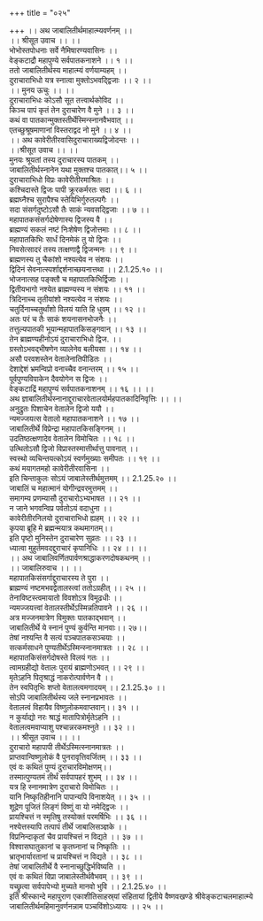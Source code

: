 +++
title = "०२५"

+++
।। अथ जाबालितीर्थमाहात्म्यवर्णनम् ।।  
।। श्रीसूत उवाच ।। ।।  
भोभोस्तपोधनाः सर्वे नैमिषारण्यवासिनः ।।  
वेङ्कटाद्रौ महापुण्ये सर्वपातकनाशने ।। १ ।।  
ततो जाबालितीर्थस्य माहात्म्यं वर्णयाम्यहम् ।।  
दुराचाराभिधो यत्र स्नात्वा मुक्तोऽभवद्द्विजाः ।। २ ।।  
।। मुनय ऊचुः ।। ।।  
दुराचाराभिधः कोऽसौ सूत तत्त्वार्थकोविद ।।  
किञ्च पापं कृतं तेन दुराचारेण वै मुने ।। ३ ।।  
कथं वा पातकान्मुक्तस्तीर्थेस्मिन्स्नानवैभवात् ।।  
एतच्छुश्रूषमाणानां विस्तराद्वद नो मुने ।। ४ ।।  
।। अथ कावेरीतीरवासिदुराचाराख्यद्विजोदन्तः ।।  
।।श्रीसूत उवाच ।। ।।  
मुनयः श्रूयतां तस्य दुराचारस्य पातकम् ।।  
जाबालितीर्थस्नानेन यथा मुक्तश्च पातकात्।। ५ ।।  
दुराचाराभिधो विप्रः कावेरीतीरमाश्रितः ।।  
कश्चिदास्ते द्विजः पापी क्रूरकर्मरतः सदा ।। ६ ।।  
ब्रह्मघ्नैश्च सुरापैश्च स्तेयिभिर्गुरुतल्पगैः ।।  
सदा संसर्गदुष्टोऽसौ तैः साकं न्यवसद्द्विजाः ।। ७ ।।  
महापातकसंसर्गदोषेणास्य द्विजस्य वै ।।  
ब्राह्मण्यं सकलं नष्टं निःशेषेण द्विजोत्तमाः ।। ८ ।।  
महापातकिभिः सार्धं दिनमेकं तु यो द्विजः ।।  
निवसेत्सादरं तस्य तत्क्षणाद्वै द्विजन्मनः ।। ९ ।।  
ब्राह्मणस्य तु चैकांशो नश्यत्येव न संशयः ।।  
द्विदिनं सेवनात्स्पर्शाद्दर्शनाच्छयनात्तथा ।। 2.1.25.१० ।।  
भोजनात्सह पङ्क्तौ च महापातकिभिर्द्विजाः ।।  
द्वितीयभागो नश्येत ब्राह्मण्यस्य न संशयः ।। ११ ।।  
त्रिदिनाच्च तृतीयांशो नश्यत्येव न संशयः ।।  
चतुर्दिनाच्चतुर्थांशो विलयं याति हि धुवम् ।। १२ ।।  
अतः परं च तैः साकं शयनासनभोजनैः ।।  
तत्तुल्यपातकी भूयान्महापातकिसङ्गवान् ।। १३ ।।  
तेन ब्राह्मण्यहीनोऽयं दुराचाराभिधो द्विज. ।।  
ग्रस्तोऽभवद्भीषणेन व्यालेनेव बलीयसा ।। १४ ।।  
असौ परवशस्तेन वेतालेनातिपीडितः ।।  
देशाद्देशं भ्रमन्विप्रो वनाच्चैव वनान्तरम् ।। १५ ।।  
पूर्वपुण्यविपाकेन दैवयोगेन स द्विजः ।।  
वेङ्कटाद्रिं महापुण्यं सर्वपातकनाशनम् ।। १६ ।। ।।  
अथ ज्ञाबालितीर्थस्नानाद्दुराचारवेतालयोर्महपातकादिनिवृत्तिः ।। ।।  
 अनुद्रुतः पिशाचेन वेतालेन द्विजो ययौ ।।  
न्यमज्जयत्स वेतालो महापातकनाशने ।। १७ ।।  
जाबालितीर्थे विप्रेन्द्रा महापातकिसङ्गिनम् ।।  
उदतिष्ठत्क्षणादेव वेतालेन विमोचितः ।। १८ ।।  
उत्थितोऽसौ द्विजो विप्रास्तस्मात्तीर्थात्तु पावनात् ।।  
स्वस्थो व्यचिन्तयत्कोऽयं स्वर्णमुख्याः समीपतः ।। १९ ।।  
कथं मयागतमहो कावेरीतीरवासिना ।।  
इति चिन्ताकुलः सोऽयं जाबालेस्तीर्थमुत्तमम् ।। 2.1.25.२० ।।  
जाबालिं च महात्मानं योगीन्द्रवरमुत्तमम् ।।  
समागम्य प्रणम्यासौ दुराचारोऽभ्यभाषत ।। २१ ।।  
न जाने भगवन्विप्र पर्वतोऽयं वदाधुना ।।  
कावेरीतीरनिलयो दुराचाराभिधो ह्यहम् ।। २२ ।।  
कृपया ब्रूहि मे ब्रह्मन्मयात्र कथमागतम्।।  
इति पृष्टो मुनिस्तेन दुराचारेण सुव्रतः ।। २३ ।।  
ध्यात्वा मुहुर्तमवदद्दुराचारं कृपानिधिः ।। २४ ।। ।।  
।। अथ जाबालिवर्णितपार्वणश्राद्धाकरणदोषकथनम् ।।  
।। जाबालिरुवाच ।। ।।  
महापातकिसंसर्गाद्दुराचारस्य ते पुरा ।।  
ब्राह्मण्यं नष्टमभवद्वेतालस्त्वां ततोऽग्रहीत् ।। २५ ।।  
तेनाविष्टस्त्वमायातो विवशोऽत्र विमूढधीः ।।  
न्यमज्जयत्त्वां वेतालस्तीर्थेऽस्मिन्नतिपावने ।। २६ ।।  
अत्र मज्जनमात्रेण विमुक्तः पातकाद्भवान् ।।  
जाबालितीर्थे ये स्नानं पुण्यं कुर्वन्ति मानवाः।। २७।।  
तेषां नश्यन्ति वै सत्यं पञ्चपातकसञ्चयाः ।।  
सत्कर्मसाधने पुण्यतीर्थेऽस्मिन्स्नानमात्रतः ।। २८ ।।  
महापातकिसंसर्गदोषस्ते विलयं गतः ।।  
त्वामग्रहीद्यो वेतालः पुरायं ब्राह्मणोऽभवत् ।। २९ ।।  
मृतेऽहनि पितृश्राद्धं नाकरोत्पार्वणेन वै ।।  
तेन स्वपितृभिः शप्तो वेतालत्वमगादयम् ।। 2.1.25.३० ।।  
सोऽपि जाबालितीर्थस्य जले स्नानप्रभावतः ।।  
वेतालत्वं विहायैव विष्णुलोकमवाप्तवान्।। ३१ ।।  
न कुर्याद्यो नरः श्राद्धं मातापित्रोर्मृतेऽहनि ।।  
वेतालत्वमवाप्याशु पश्चान्नरकमश्नुते ।। ३२ ।।  
।। श्रीसूत उवाच ।। ।।  
दुराचारो महापापी तीर्थेऽस्मित्स्नानमात्रतः ।।  
प्राप्तवान्विष्णुलोकं वै पुनरावृत्तिवर्जितम् ।। ३३ ।।  
एवं वः कथितं पुण्यं दुराचारविमोक्षणम्।।  
तस्मात्पुण्यतमं तीर्थं सर्वपापहरं शुभम् ।। ३४ ।।  
यत्र हि स्नानमात्रेण दुराचारो विमोचितः ।।  
यानि निष्कृतिहीनानि पापान्यपि विनाशयेत् ।। ३५ ।।  
शूद्रेण पूजितं लिङ्गं विष्णुं वा यो नमेद्द्विजः ।।  
प्रायश्चित्तं न स्मृतिषु तस्योक्तं परमर्षिभिः ।। ३६ ।।  
नश्येत्तस्यापि तत्पापं तीर्थे जाबालिसञ्ज्ञके ।।  
विप्रनिन्दाकृतां चैव प्रायश्चित्तं न विद्यते ।। ३७ ।।  
विश्वासघातुकानां च कृतघ्नानां च निष्कृतिः ।।  
भ्रातृभार्यारतानां च प्रायश्चित्तं न विद्यते ।। ३८ ।।  
तेषां जाबालितीर्थे वै स्नानाच्छुद्धिर्भविष्यति ।।  
एवं वः कथितं विप्रा जाबालेस्तीर्थवैभवम् ।। ३९ ।।  
यच्छ्रुत्वा सर्वपापेभ्यो मुच्यते मानवो भुवि ।। 2.1.25.४० ।।  
इति श्रीस्कान्दे महापुराण एकाशीतिसाहस्र्यां संहितायां द्वितीये वैष्णवखण्डे श्रीवेङ्कटाचलमाहात्म्ये जाबालितीर्थमहिमानुवर्णनन्नाम पञ्चविंशोऽध्यायः ।। २५ ।।